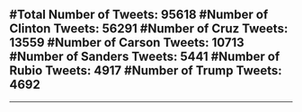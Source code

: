 #Total Number of Tweets: 95618 
#Number of Clinton Tweets: 56291
#Number of Cruz Tweets: 13559
#Number of Carson Tweets: 10713
#Number of Sanders Tweets: 5441
#Number of Rubio Tweets: 4917
#Number of Trump Tweets: 4692
---
---
